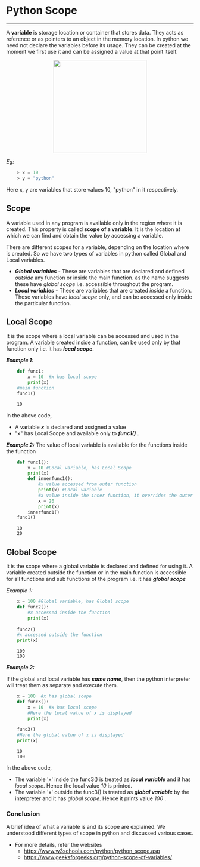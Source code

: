 
# Python Scope

---

A **variable** is storage location or container that stores data. They acts as reference or as pointers to an object in the memory location. In python we need not declare the variables before its usage. They can be created at the moment we first use it and can be assigned a value at that point itself.

<p align="center">
   <img src="https://miro.medium.com/max/900/1*y3095_m-i41raJC94l01qA.jpeg" width="250" height="250">
</p>

*Eg:*  
~~~python
	> x = 10
	> y = "python"
~~~
Here x, y are variables that store values 10, "python" in it respectively.

## Scope  
A variable used in any program is available only in the region where it is created. This property is called **scope of a variable**. It is the location at which we can find and obtain the value by accessing a variable.

There are different scopes for a variable, depending on the location where is created. So we have two types of variables in python called Global and Local variables.
- ***Global variables*** - These are variables that are declared and defined *outside* any function or inside the main function. as the name suggests these have *global scope* i.e. accessible throughout the program.
- ***Local variables*** - These are variables that are created *inside* a function. These variables have *local scope* only, and can be accessed only inside the particular function.

## Local Scope
It is the scope where a local variable can be accessed and used in the program. A variable created inside a function, can be used only by that function only i.e. it has ***local scope***.

***Example 1:***
~~~python
	def func1:
		x = 10  #x has local scope
		print(x)
	#main function
	func1()
~~~
~~~Output
	10
~~~
In the above code, 
- A variable ***x*** is declared and assigned a value
- "x" has Local Scope and available only to ***func1()*** .

***Example 2:***
The value of local variable is available for the functions inside the function
~~~python
	def func1():
		x = 10 #Local variable, has Local Scope
		print(x)
		def innerfunc1():
			#x value accessed from outer function 
			print(x) #Local variable
			#x value inside the inner function, it overrides the outer value of x.
			x = 20
			print(x)
		innerfunc1()
	func1()
~~~
~~~output
	10
	20
~~~

## Global Scope
It is the scope where a global variable is declared and defined for using it. A variable created outside the function or in the main function is accessible for all functions and sub functions of the program i.e. it has ***global scope***

*Example 1:*
~~~python
	x = 100 #Global variable, has Global scope	
	def func2():
		#x accessed inside the function
		print(x) 
	
	func2()
	#x accessed outside the function
	print(x)	
~~~
~~~output
	100
	100
~~~

***Example 2:*** 

If the global and local variable has ***same name***, then the python interpreter will treat them as separate and execute them.

~~~python
	x = 100  #x has global scope
	def func3():
		x = 10  #x has local scope
		#Here the local value of x is displayed
		print(x)
	
	func3()
	#Here the global value of x is displayed
	print(x)
~~~
~~~output
	10
	100
~~~
In the above code,
- The variable 'x' inside the func3() is treated as ***local variable*** and it has *local scope*. Hence the local value *10* is printed.
- The variable 'x' outside the func3() is treated as ***global variable*** by the interpreter and it has *global scope*. Hence it prints value *100* .

### Conclusion
A brief idea of what a variable is and its scope are explained. We understood different types of scope in python and discussed various cases.

- For more details, refer the websites
   - https://www.w3schools.com/python/python_scope.asp
   - https://www.geeksforgeeks.org/python-scope-of-variables/	